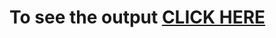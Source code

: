 # To see the output [CLICK HERE](https://drish-01-ya.github.io/Coursera_assignment/module-5/index.html)
